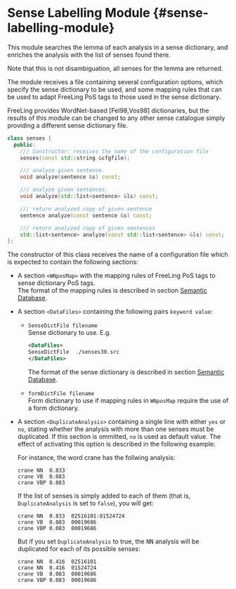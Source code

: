 # Sense Labelling Module {#sense-labelling-module}

This module searches the lemma of each analysis in a sense dictionary, and enriches the analysis with the list of senses found there.

Note that this is not disambiguation, all senses for the lemma are returned.

The module receives a file containing several configuration options, which specify the sense dictionary to be used, and some mapping rules that can be used to adapt FreeLing PoS tags to those used in the sense dictionary.

FreeLing provides WordNet-based [Fel98,Vos98] dictionaries, but the results of this module can be changed to any other sense catalogue simply providing a different sense dictionary file.

```C++
class senses {
  public:
    /// Constructor: receives the name of the configuration file
    senses(const std::string &cfgfile); 

    /// analyze given sentence.
    void analyze(sentence &s) const;

    /// analyze given sentences.
    void analyze(std::list<sentence> &ls) const;

    /// return analyzed copy of given sentence
    sentence analyze(const sentence &s) const;

    /// return analyzed copy of given sentences
    std::list<sentence> analyze(const std::list<sentence> &ls) const;
};
```

The constructor of this class receives the name of a configuration file which is expected to contain the following sections:

*   A section `<WNposMap>` with the mapping rules of FreeLing PoS tags to sense dictionary PoS tags.  
    The format of the mapping rules is described in section [Semantic Database](semdb.md).

*   A section `<DataFiles>` containing the following pairs `keyword value`:

    * `SenseDictFile filename`  
       Sense dictionary to use. E.g.
       ```XML
       <DataFiles>
       SenseDictFile  ./senses30.src
       </DataFiles>
       ```
      The format of the sense dictionary is described in section [Semantic Database](semdb.md).

    * `formDictFile filename`  
       Form dictionary to use if mapping rules in `WNposMap` require the use of a form dictionary.


*   A section `<DuplicateAnalysis>` containing a single line with either `yes` or `no`, stating whether the analysis with more than one senses must be duplicated. If this section is ommitted, `no` is used as default value. The effect of activating this option is described in the following example:

    For instance, the word crane has the follwing analysis:
    ```
    crane NN  0.833
    crane VB  0.083
    crane VBP 0.083
    ```
    If the list of senses is simply added to each of them (that is, `DuplicateAnalysis` is set to `false`), you will get:
    ```
    crane NN  0.833  02516101:01524724
    crane VB  0.083  00019686
    crane VBP 0.083  00019686
    ```
    But if you set `DuplicateAnalysis` to true, the <tt>NN</tt> analysis will be duplicated for each of its possible senses:
    ```
    crane NN  0.416  02516101
    crane NN  0.416  01524724
    crane VB  0.083  00019686
    crane VBP 0.083  00019686
    ```
